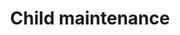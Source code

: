 ---
title: Child maintenance
longTitle: 'Child maintenance'
tags:
- gccommon
usedFor:
- "[[Child support]]"
---